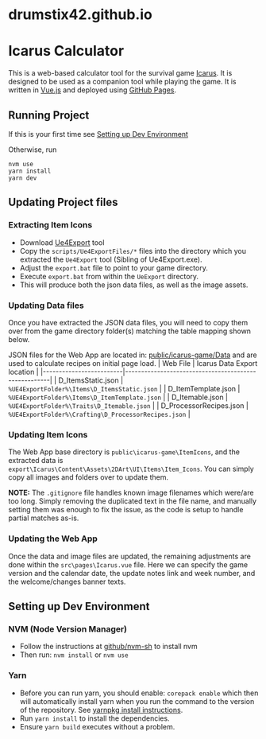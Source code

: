 # drumstix42.github.io

# Icarus Calculator
This is a web-based calculator tool for the survival game [Icarus](https://store.steampowered.com/app/1149460/ICARUS/). It is designed to be used as a companion tool while playing the game. It is written in [Vue.js](https://vuejs.org/) and deployed using [GitHub Pages](https://pages.github.com/).

## Running Project
If this is your first time see [Setting up Dev Environment](#setting-up-dev-environment)

Otherwise, run
```
nvm use
yarn install
yarn dev
```
## Updating Project files
### Extracting Item Icons
- Download [Ue4Export](https://github.com/CrystalFerrai/Ue4Export/releases) tool
- Copy the `scripts/Ue4ExportFiles/*` files into the directory which you extracted the `Ue4Export` tool (Sibling of Ue4Export.exe).
- Adjust the `export.bat` file to point to your game directory.
- Execute `export.bat` from within the `UeExport` directory.
- This will produce both the json data files, as well as the image assets.

### Updating Data files
Once you have extracted the JSON data files, you will need to copy them over from the game directory folder(s) matching the table mapping shown below. 

JSON files for the Web App are located in: [public/icarus-game/Data](./public/icarus-game/Data) and are used to calculate recipes on initial page load.
| Web File                | Icarus Data Export location                          |
|-------------------------|------------------------------------------------------|
| D_ItemsStatic.json      | `%UE4ExportFolder%\Items\D_ItemsStatic.json`         |
| D_ItemTemplate.json     | `%UE4ExportFolder%\Items\D_ItemTemplate.json`        |
| D_Itemable.json         | `%UE4ExportFolder%\Traits\D_Itemable.json`           |
| D_ProcessorRecipes.json | `%UE4ExportFolder%\Crafting\D_ProcessorRecipes.json` |

### Updating Item Icons
The Web App base directory is `public\icarus-game\ItemIcons`, and the extracted data is `export\Icarus\Content\Assets\2DArt\UI\Items\Item_Icons`. You can simply copy all images and folders over to update them.

**NOTE:** The `.gitignore` file handles known image filenames which were/are too long. Simply removing the duplicated text in the file name, and manually setting them was enough to fix the issue, as the code is setup to handle partial matches as-is.

### Updating the Web App

Once the data and image files are updated, the remaining adjustments are done within the `src\pages\Icarus.vue` file. Here we can specify the game version and the calendar date, the update notes link and week number, and the welcome/changes banner texts.


## Setting up Dev Environment
### NVM (Node Version Manager)
- Follow the instructions at [github/nvm-sh](https://github.com/nvm-sh/nvm) to install nvm
- Then run: `nvm install` or `nvm use`
### Yarn
- Before you can run yarn, you should enable: `corepack enable` which then will automatically install yarn when you run the command to the version of the repository.  See [yarnpkg install instructions](https://yarnpkg.com/getting-started/install).
- Run `yarn install` to install the dependencies.
- Ensure `yarn build` executes without a problem.